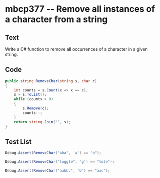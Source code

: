 # mbcp377 -- Remove all instances of a character from a string

## Text

Write a C# function to remove all occurrences of a character in a given string.

## Code

```csharp
public string RemoveChar(string s, char c)  
{  
    int counts = s.Count(x => x == c);  
    s = s.ToList();  
    while (counts > 0)  
    {  
        s.Remove(c);  
        counts--;  
    }  
    return string.Join("", s);  
}
```

## Test List

```csharp
Debug.Assert(RemoveChar("aba", 'a') == "b");
```

```csharp
Debug.Assert(RemoveChar("toggle", 'g') == "tole");
```

```csharp
Debug.Assert(RemoveChar("aabbc", 'b') == "aac");
```
